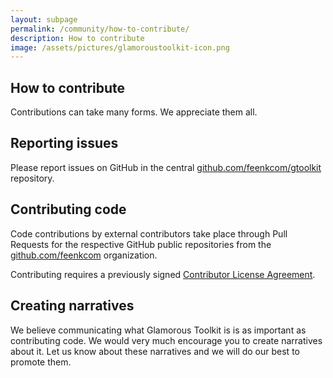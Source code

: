 ```yaml
---
layout: subpage
permalink: /community/how-to-contribute/
description: How to contribute
image: /assets/pictures/glamoroustoolkit-icon.png
---
```


<section id="components">
  <div class="container pt-5 pb-5 jumbotron-small">
    <div class="row">
      <div class="col-12">
        <h1>How to contribute</h1>
        <p class="lead">
          Contributions can take many forms. We appreciate them all.
        </p>
        <h2>Reporting issues</h2>
        <p>
          Please report issues on GitHub in the central <a href="https://github.com/feenkcom/gtoolkit">github.com/feenkcom/gtoolkit</a> repository.
        </p>
        <h2>Contributing code</h2>
        <p>
          Code contributions by external contributors take place through Pull Requests for the respective GitHub public repositories from the <a href="https://github.com/feenkcom">github.com/feenkcom</a> organization.
        </p>
        <p>
          Contributing requires a previously signed <a href="../cla">Contributor License Agreement</a>.
        </p>
        <h2>Creating narratives</h2>
        <p>We believe communicating what Glamorous Toolkit is is as important as contributing code. We would very much encourage you to create narratives about it. Let us know about these narratives and we will do our best to promote them.</p>
      </div>
    </div>
  </div>
</section>